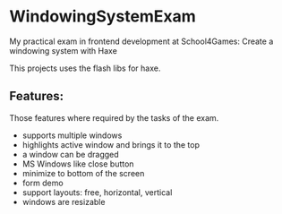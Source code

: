WindowingSystemExam
===================

My practical exam in frontend development at School4Games: Create a windowing system with Haxe

This projects uses the flash libs for haxe.

## Features:
Those features where required by the tasks of the exam.

- supports multiple windows
- highlights active window and brings it to the top
- a window can be dragged
- MS Windows like close button
- minimize to bottom of the screen
- form demo
- support layouts: free, horizontal, vertical
- windows are resizable
